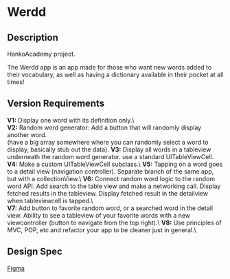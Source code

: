 # Werdd

## Description
HankoAcademy project.  

The Werdd app is an app made for those who want new words added to their vocabulary, as well as having a dictionary available in their pocket at all times!

## Version Requirements
**V1:** Display one word with its definition only.\  
**V2:** Random word generator: Add a button that will randomly display another word.\
(have a big array somewhere where you can randomly select a word to display, basically stub out the data). 
**V3:** Display all words in a tableview underneath the random word generator. use a standard UITableViewCell.\
**V4:** Make a custom UITableViewCell subclass.\ 
**V5:** Tapping on a word goes to a detail view (navigation controller). Separate branch of the same app, but with a collectionView.\ 
**V6:** Connect random word logic to the random word API. Add search to the table view and make a networking call. Display fetched results in the tableview. Display fetched result in the detailview when tableviewcell is tapped.\  
**V7:** Add button to favorite random word, or a searched word in the detail view. Ability to see a tableview of your favorite words with a new viewcontroller (button to navigate from the top right).\ 
**V8:** Use principles of MVC, POP, etc and refactor your app to be cleaner just in general.\


## Design Spec
[Figma](https://www.figma.com/file/0PAmaT9MU2bhfM8ef0zBVE/Practice-Project-Designs?node-id=1508%3A4430)